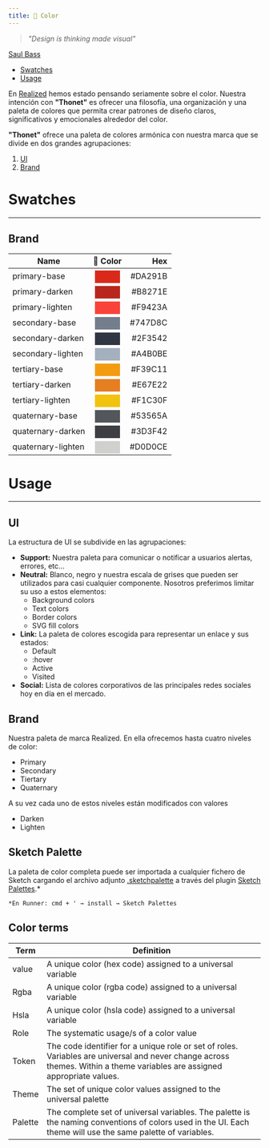 ```yaml
---
title: 🔶 Color
---
```


> *"Design is thinking made visual"*

[Saul Bass](https://en.wikipedia.org/wiki/Saul_Bass)

- [Swatches](#swatches)
- [Usage](#usage)


En [Realized](http://realized.es/) hemos estado pensando seriamente sobre el color. Nuestra intención con **"Thonet"** es ofrecer una filosofía, una organización y una paleta de colores que permita crear patrones de diseño claros, significativos y emocionales alrededor del color.

**"Thonet"** ofrece una paleta de colores armónica con nuestra marca que se divide en dos grandes agrupaciones:

1. [UI](https://www.notion.so/realizeddesignsystem/Color-c9ebad4a79364cb0a258bf008f6911f7#d5a62033ad284be8915a626fe895c258)
2. [Brand](https://www.notion.so/realizeddesignsystem/4c22601096134654b970a937cf48492b?v=0b211e3ee60c4d2b8795d2c196a5004e)

# Swatches <a id="swatches"></a>
___
## Brand

| Name        | 🔶 Color           | Hex  |
| ------------- |:-------------:| -----:|
| primary-base   | <div style="width: 50px; height: 25px; background-color: #DA291B; border: none; margin: 0 auto; position: relative; top: 2px"> </div> | #DA291B |
| primary-darken | <div style="width: 50px; height: 25px; background-color: #B8271E; border: none; margin: 0 auto; position: relative; top: 2px"> </div>      | #B8271E |
| primary-lighten| <div style="width: 50px; height: 25px; background-color: #F9423A; border: none; margin: 0 auto; position: relative; top: 2px"> </div>      | #F9423A |
| secondary-base| <div style="width: 50px; height: 25px; background-color: #747D8C; border: none; margin: 0 auto; position: relative; top: 2px"> </div>      | #747D8C |
| secondary-darken| <div style="width: 50px; height: 25px; background-color: #2F3542; border: none; margin: 0 auto; position: relative; top: 2px"> </div>      | #2F3542 |
| secondary-lighten| <div style="width: 50px; height: 25px; background-color: #A4B0BE; border: none; margin: 0 auto; position: relative; top: 2px"> </div>      | #A4B0BE |
| tertiary-base| <div style="width: 50px; height: 25px; background-color: #F39C11; border: none; margin: 0 auto; position: relative; top: 2px"> </div>      | #F39C11 |
| tertiary-darken| <div style="width: 50px; height: 25px; background-color: #E67E22; border: none; margin: 0 auto; position: relative; top: 2px"> </div>      | #E67E22 |
| tertiary-lighten| <div style="width: 50px; height: 25px; background-color: #F1C30F; border: none; margin: 0 auto; position: relative; top: 2px"> </div>      | #F1C30F |
| quaternary-base| <div style="width: 50px; height: 25px; background-color: #53565A; border: none; margin: 0 auto; position: relative; top: 2px"> </div>      | #53565A |
| quaternary-darken| <div style="width: 50px; height: 25px; background-color: #3D3F42; border: none; margin: 0 auto; position: relative; top: 2px"> </div>      | #3D3F42 |
| quaternary-lighten| <div style="width: 50px; height: 25px; background-color: #D0D0CE; border: none; margin: 0 auto; position: relative; top: 2px"> </div>      | #D0D0CE |


# Usage <a id="usage"></a>
---
## UI

La estructura de UI se subdivide en las agrupaciones:

- **Support:** Nuestra paleta para comunicar o notificar a usuarios alertas, errores, etc...
- **Neutral:** Blanco, negro y nuestra escala de grises que pueden ser utilizados para casi cualquier componente. Nosotros preferimos limitar su uso a estos elementos:
  - Background colors
  - Text colors
  - Border colors
  - SVG fill colors
- **Link:** La paleta de colores escogida para representar un enlace y sus estados:
  - Default
  - :hover
  - Active
  - Visited
- **Social:** Lista de colores corporativos de las principales redes sociales hoy en día en el mercado.

## Brand

Nuestra paleta de marca Realized. En ella ofrecemos hasta cuatro niveles de color:

- Primary
- Secondary
- Tiertary
- Quaternary

A su vez cada uno de estos niveles están modificados con valores

- Darken
- Lighten

## Sketch Palette

La paleta de color completa puede ser importada a cualquier fichero de Sketch cargando el archivo adjunto [.sketchpalette](#) a través del plugin [Sketch Palettes](https://github.com/andrewfiorillo/sketch-palettes).*

```
*En Runner: cmd + ' → install → Sketch Palettes
```
## Color terms

| Term        | Definition   |
| ------------- |-------------|
| value | A unique color (hex code) assigned to a universal variable |
| Rgba | A unique color (rgba code) assigned to a universal variable |
| Hsla | A unique color (hsla code) assigned to a universal variable |
| Role | The systematic usage/s of a color value |
| Token | The code identifier for a unique role or set of roles. Variables are universal and never change across themes. Within a theme variables are assigned appropriate values. |
| Theme | The set of unique color values assigned to the universal palette |
| Palette | The complete set of universal variables. The palette is the naming conventions of colors used in the UI. Each theme will use the same palette of variables. |

